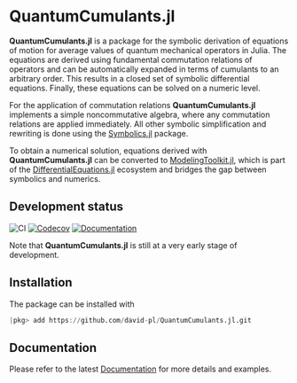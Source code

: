 # QuantumCumulants.jl
**QuantumCumulants.jl** is a package for the symbolic derivation of equations of motion for average values of quantum mechanical operators in Julia. The equations are derived using fundamental commutation relations of operators and can be automatically expanded in terms of cumulants to an arbitrary order. This results in a closed set of symbolic differential equations. Finally, these equations can be solved on a numeric level.

For the application of commutation relations **QuantumCumulants.jl** implements a simple noncommutative algebra, where any commutation relations are applied immediately. All other symbolic simplification and rewriting is done using the [Symbolics.jl](https://github.com/JuliaSymbolics/Symbolics.jl) package.

To obtain a numerical solution, equations derived with **QuantumCumulants.jl** can be converted to [ModelingToolkit.jl](https://github.com/SciML/ModelingToolkit.jl), which is part of the [DifferentialEquations.jl](https://github.com/SciML/DifferentialEquations.jl) ecosystem and bridges the gap between symbolics and numerics.

## Development status

![CI](https://github.com/david-pl/QuantumCumulants.jl/workflows/CI/badge.svg) [![Codecov][codecov-img]][codecov-url] [![Documentation][docs-img]][docs-url]

Note that **QuantumCumulants.jl** is still at a very early stage of development.

## Installation

The package can be installed with

```julia
|pkg> add https://github.com/david-pl/QuantumCumulants.jl.git
```

## Documentation

Please refer to the latest [Documentation][docs-url] for more details and examples.

[codecov-url]: https://codecov.io/gh/david-pl/QuantumCumulants.jl/branch/master/
[codecov-img]: https://codecov.io/gh/david-pl/QuantumCumulants.jl/branch/master/graph/badge.svg

[docs-url]: https://david-pl.github.io/QuantumCumulants.jl/dev/
[docs-img]: https://img.shields.io/badge/docs-dev-blue.svg

